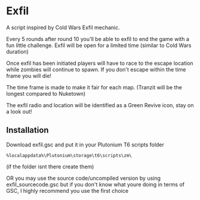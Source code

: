 # Exfil
A script inspired by Cold Wars Exfil mechanic.

Every 5 rounds after round 10 you'll be able to exfil to end the game with a fun little challenge.
Exfil will be open for a limited time (similar to Cold Wars duration)

Once exfil has been initiated players will have to race to the escape location while zombies will continue to spawn. If you don't escape within the time frame you will die!

The time frame is made to make it fair for each map. (Tranzit will be the longest compared to Nuketown)

The exfil radio and location will be identified as a Green Revive icon, stay on a look out!

## Installation
Download exfil.gsc and put it in your Plutonium T6 scripts folder

```%localappdata%\Plutonium\storage\t6\scripts\zm\```

(if the folder isnt there create them)


OR you may use the source code/uncompiled version by using exfil_sourcecode.gsc but if you don't know what youre doing in terms of GSC, I highly recommend you use the first choice

